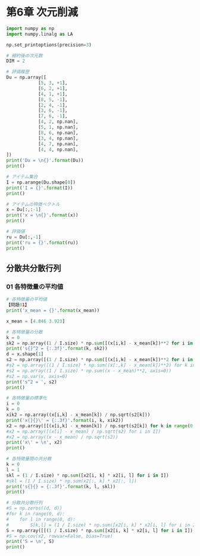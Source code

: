 <script type="text/x-mathjax-config">MathJax.Hub.Config({tex2jax:{inlineMath:[['\$','\$'],['\\(','\\)']],processEscapes:true},CommonHTML: {matchFontHeight:false}});</script>
<script type="text/javascript" async src="https://cdnjs.cloudflare.com/ajax/libs/mathjax/2.7.1/MathJax.js?config=TeX-MML-AM_CHTML"></script>

# 第6章 次元削減

```python
import numpy as np
import numpy.linalg as LA

np.set_printoptions(precision=3)

# 縮約後の次元数
DIM = 2

# 評価履歴
Du = np.array([
            [5, 3, +1],
            [6, 2, +1],
            [4, 1, +1],
            [8, 5, -1],
            [2, 4, -1],
            [3, 6, -1],
            [7, 6, -1],
            [4, 2, np.nan],
            [5, 1, np.nan],
            [8, 6, np.nan],
            [3, 4, np.nan],
            [4, 7, np.nan],
            [4, 4, np.nan],
])
print('Du = \n{}'.format(Du))
print()

# アイテム集合
I = np.arange(Du.shape[0])
print('I = {}'.format(I))
print()

# アイテムの特徴ベクトル
x = Du[:,:-1]
print('x = \n{}'.format(x))
print()

# 評価値
ru = Du[:,-1]
print('ru = {}'.format(ru))
print()
```

## 分散共分散行列


### 01 各特徴量の平均値


```python
# 各特徴量の平均値
【問題01】
print('x_mean = {}'.format(x_mean))
```

```python
x_mean = [4.846 3.923]
```

```python
# 各特徴量の分散
k = 0
sk2 = np.array((1 / I.size) * np.sum([(x[i,k] - x_mean[k])**2 for i in I]))
print('s{}^2 = {:.3f}'.format(k, sk2))
d = x.shape[1]
s2 = np.array([(1 / I.size) * np.sum([(x[i,k] - x_mean[k])**2 for i in I]) for k in range(0, d)])
#s2 = np.array([(1 / I.size) * np.sum((x[:,k] - x_mean[k])**2) for k in range(0, d)])
#s2 = np.array((1 / I.size) * np.sum((x - x_mean)**2, axis=0))
#s2 = np.var(x, axis=0)
print('s^2 = ', s2)
print()

# 各特徴量の標準化
i = 0
k = 0
xik2 = np.array((x[i,k] - x_mean[k]) / np.sqrt(s2[k]))
print('x{}{}\' = {:.3f}'.format(i, k, xik2))
x2 = np.array([[(x[i,k] - x_mean[k]) / np.sqrt(s2[k]) for k in range(0, d)] for i in I])
#x2 = np.array([(x[i] - x_mean) / np.sqrt(s2) for i in I])
#x2 = np.array((x - x_mean) / np.sqrt(s2))
print('x\' = \n', x2)
print()

# 各特徴量間の共分散
k = 0
l = 1
skl = (1 / I.size) * np.sum([x2[i, k] * x2[i, l] for i in I])
#skl = (1 / I.size) * np.sum(x2[:, k] * x2[:, l])
print('s{}{} = {:.3f}'.format(k, l, skl))
print()

# 分散共分散行列
#S = np.zeros((d, d))
#for k in range(0, d):
#    for l in range(0, d):
#        S[k,l] = (1 / I.size) * np.sum([x2[i, k] * x2[i, l] for i in I])
S = np.array([[(1 / I.size) * np.sum([x2[i, k] * x2[i, l] for i in I]) for k in range(0, d)] for l in range(0, d)])
#S = np.cov(x2, rowvar=False, bias=True)
print('S = \n', S)
print()
```
